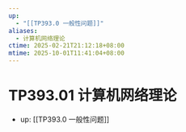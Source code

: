 ```yaml
---
up:
  - "[[TP393.0 一般性问题]]"
aliases:
  - 计算机网络理论
ctime: 2025-02-21T21:12:18+08:00
mtime: 2025-10-01T11:41:04+08:00
---
```


# TP393.01 计算机网络理论

- up: [[TP393.0 一般性问题]]
